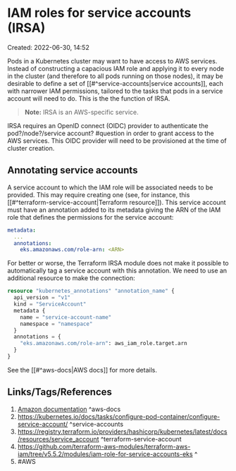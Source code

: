 # IAM roles for service accounts (IRSA)
Created: 2022-06-30, 14:52

Pods in a Kubernetes cluster may want to have access to AWS services.  Instead of constructing a capacious IAM role and applying it to every node in the cluster (and therefore to all pods running on those nodes), it may be desirable to define a set of [[#^service-accounts|service accounts]], each with narrower IAM permissions, tailored to the tasks that pods in a service account will need to do.  This is the the function of IRSA.

> **Note:** IRSA is an AWS-specific service.

IRSA requires an OpenID connect (OIDC) provider to authenticate the pod?/node?/service account? #question in order to grant access to the AWS services.  This OIDC provider will need to be provisioned at the time of cluster creation.

## Annotating service accounts
A service account to which the IAM role will be associated needs to be provided.  This may require creating one (see, for instance, this [[#^terraform-service-account|Terraform resource]]).  This service account must have an annotation added to its metadata giving the ARN of the IAM role that defines the permissions for the service account:
```yaml
metadata:
  ...
  annotations:
    eks.amazonaws.com/role-arn: <ARN>
```

For better or worse, the Terraform IRSA module does not make it possible to automatically tag a service account with this annotation.  We need to use an additional resource to make the connection:
```terraform
resource "kubernetes_annotations" "annotation_name" {
  api_version = "v1"
  kind = "ServiceAccount"
  metadata {
    name = "service-account-name"
    namespace = "namespace"
  }
  annotations = {
    "eks.amazonaws.com/role-arn": aws_iam_role.target.arn
  }
}
```

See the [[#^aws-docs|AWS docs]] for more details.

## Links/Tags/References
1. [Amazon documentation](https://docs.aws.amazon.com/eks/latest/userguide/iam-roles-for-service-accounts.html) ^aws-docs
2. https://kubernetes.io/docs/tasks/configure-pod-container/configure-service-account/ ^service-accounts
3. https://registry.terraform.io/providers/hashicorp/kubernetes/latest/docs/resources/service_account ^terraform-service-account
4. https://github.com/terraform-aws-modules/terraform-aws-iam/tree/v5.5.2/modules/iam-role-for-service-accounts-eks ^
5. #AWS